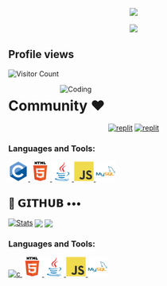 
<!---
TECH-NERDS-19/TECH-NERDS-19 is a ✨ special ✨ repository because its `README.md` (this file) appears on your GitHub profile.
You can click the Preview link to take a look at your changes.
--->

<!---##TechNerds text--->
<p align="center">
  <a href="https://github.com/TECH-NERDS-19/readme-typing-svg">
    <img src="https://readme-typing-svg.demolab.com/?lines=𝐓𝐞𝐜𝐡𝐍𝐞𝐫𝐝𝐬&font=Fira%20SemiBold&center=true&width=480&height=45&color=fff68f&vCenter=true&pause=1000&size=40" /></a>
</p>

<!--##Description text-->
<p align="center">
  <a href="https://github.com/TECH-NERDS-19/readme-typing-svg">
    <img src="https://readme-typing-svg.demolab.com/?lines=ᴛᴜʀɴɪɴɢ%20ᴅʀᴇᴀᴍꜱ%20ɪɴᴛᴏ%20ᴄᴏᴅᴇ.;ɴᴅʀᴋ%20ꜰɪʀꜱᴛ%20ɢʀᴀᴅᴇ%20ᴄᴏʟʟᴇɢᴇ,%20ʜᴀꜱꜱᴀɴ&font=Fira%20Code&center=true&width=500&height=45&color=f75c7e&vCenter=true&pause=1000&size=22" /></a>
</p>

## Profile views 
![Visitor Count](https://profile-counter.glitch.me/{TECH-NERDS-19}/count.svg)

<!--##Coding Gif-->
<img align="right" alt="Coding" width="400" src="https://camo.githubusercontent.com/e20822b4282c07ffd010cd05f855a6561d3b62358ca9e607e4901288dd748fcb/68747470733a2f2f63646e2e6472696262626c652e636f6d2f75736572732f323133313939332f73637265656e73686f74732f343934383733362f74686f75676874776f726b732d6769665f6472696262626c652e676966">

<!--##Instagram
<p align="left"> <a href="https://instagram.com/technerds_club" target="blank"><img src="https://img.shields.io/badge/Follow-Instagram-blue?style=for-the-badge&logo=instagram&labelColor=blue" alt="technerds_club" /></a> </p>-->

# Community ❤️
</p>
<p align="center">
<a href="https://instagram.com/technerds_club"><img alt="replit" src="https://img.shields.io/badge/-Instagram-orange?style=for-the-badge&logo=instagram&logoColor=white"/></a> <a href="https://telegram.me/TechNerds_Club"><img alt="replit" src="https://img.shields.io/badge/-Telegram-blue?style=for-the-badge&logo=telegram&logoColor=white"/></a>
</p>

<!--##Programming Languages-->
<h3 align="left">Languages and Tools:</h3>
<p align="left">  <a href="https://www.cprogramming.com/" target="_blank" rel="noreferrer"> <img src="https://raw.githubusercontent.com/devicons/devicon/master/icons/c/c-original.svg" alt="c" width="40" height="40"/> </a>   <a href="https://www.w3.org/html/" target="_blank" rel="noreferrer"> <img src="https://raw.githubusercontent.com/devicons/devicon/master/icons/html5/html5-original-wordmark.svg" alt="html5" width="40" height="40"/> </a>   <a href="https://www.java.com" target="_blank" rel="noreferrer"> <img src="https://raw.githubusercontent.com/devicons/devicon/master/icons/java/java-original.svg" alt="java" width="40" height="40"/> </a>   <a href="https://developer.mozilla.org/en-US/docs/Web/JavaScript" target="_blank" rel="noreferrer"> <img src="https://raw.githubusercontent.com/devicons/devicon/master/icons/javascript/javascript-original.svg" alt="javascript" width="40" height="40"/> </a>   <a href="https://www.mysql.com/" target="_blank" rel="noreferrer"> <img src="https://raw.githubusercontent.com/devicons/devicon/master/icons/mysql/mysql-original-wordmark.svg" alt="mysql" width="40" height="40"/> </a> </p>

## 💜 𝗚𝗜𝗧𝗛𝗨𝗕 •••
[![Stats](https://github-readme-stats.vercel.app/api?username=TECH-NERDS-19&hide=prs&count_public=true&show_icons=true&theme=algolia)](https://github.com/TECH-NERDS-19/github-readme-stats)
<img src="https://github-readme-streak-stats.herokuapp.com?user=TECH-NERDS-19&theme=tokyonight" align="center">
<img src="https://github-readme-stats.vercel.app/api/top-langs/?username=TECH-NERDS-19&layout=compact&theme=tokyonight" align="center">


<h3 align="left">Languages and Tools:</h3>
<p align="left"> <a href="https://www.cprogramming.com/" target="_blank"> <img src="![image](https://github.com/TECH-NERDS-19/TECH-NERDS-19/assets/145664570/7e33f77d-7bde-49db-88ae-cde5b4eb3e32)
" alt="c" width="40" height="40"/> </a> <a href="https://www.w3.org/html/" target="_blank"> <img src="https://raw.githubusercontent.com/devicons/devicon/master/icons/html5/html5-original-wordmark.svg" alt="html5" width="40" height="40"/> </a> <a href="https://www.java.com" target="_blank"> <img src="https://raw.githubusercontent.com/devicons/devicon/master/icons/java/java-original.svg" alt="java" width="40" height="40"/> </a> <a href="https://developer.mozilla.org/en-US/docs/Web/JavaScript" target="_blank"> <img src="https://raw.githubusercontent.com/devicons/devicon/master/icons/javascript/javascript-original.svg" alt="javascript" width="40" height="40"/> </a> <a href="https://www.mysql.com/" target="_blank"> <img src="https://raw.githubusercontent.com/devicons/devicon/master/icons/mysql/mysql-original-wordmark.svg" alt="mysql" width="40" height="40"/> </a> </p>

